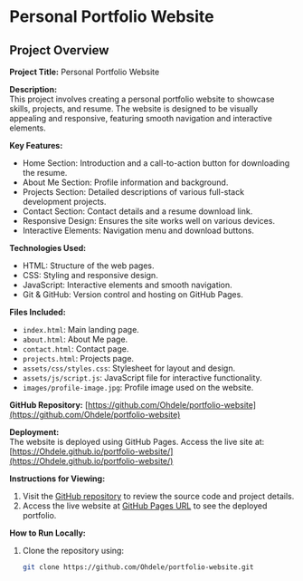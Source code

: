 # Personal Portfolio Website

## Project Overview
**Project Title:** Personal Portfolio Website

**Description:**  
This project involves creating a personal portfolio website to showcase skills, projects, and resume. The website is designed to be visually appealing and responsive, featuring smooth navigation and interactive elements.

**Key Features:**
- Home Section: Introduction and a call-to-action button for downloading the resume.
- About Me Section: Profile information and background.
- Projects Section: Detailed descriptions of various full-stack development projects.
- Contact Section: Contact details and a resume download link.
- Responsive Design: Ensures the site works well on various devices.
- Interactive Elements: Navigation menu and download buttons.

**Technologies Used:**
- HTML: Structure of the web pages.
- CSS: Styling and responsive design.
- JavaScript: Interactive elements and smooth navigation.
- Git & GitHub: Version control and hosting on GitHub Pages.

**Files Included:**
- `index.html`: Main landing page.
- `about.html`: About Me page.
- `contact.html`: Contact page.
- `projects.html`: Projects page.
- `assets/css/styles.css`: Stylesheet for layout and design.
- `assets/js/script.js`: JavaScript file for interactive functionality.
- `images/profile-image.jpg`: Profile image used on the website.

**GitHub Repository:** [https://github.com/Ohdele/portfolio-website](https://github.com/Ohdele/portfolio-website)

**Deployment:**  
The website is deployed using GitHub Pages. Access the live site at: [https://Ohdele.github.io/portfolio-website/](https://Ohdele.github.io/portfolio-website/)

**Instructions for Viewing:**
1. Visit the [GitHub repository](https://github.com/Ohdele/portfolio-website) to review the source code and project details.
2. Access the live website at [GitHub Pages URL](https://Ohdele.github.io/portfolio-website/) to see the deployed portfolio.

**How to Run Locally:**
1. Clone the repository using:
   ```bash
   git clone https://github.com/Ohdele/portfolio-website.git
